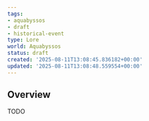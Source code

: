 ```yaml
---
tags:
- aquabyssos
- draft
- historical-event
type: Lore
world: Aquabyssos
status: draft
created: '2025-08-11T13:08:45.836182+00:00'
updated: '2025-08-11T13:08:48.559554+00:00'
---
```




## Overview

TODO
